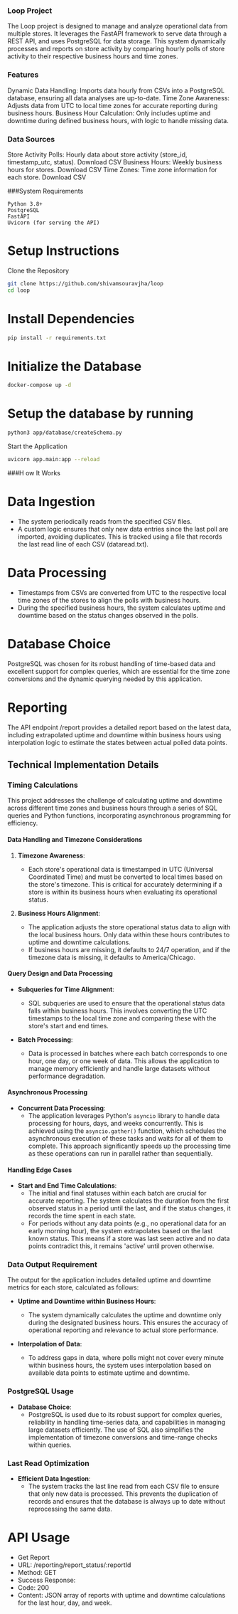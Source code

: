 ### Loop Project
The Loop project is designed to manage and analyze operational data from multiple stores. It leverages the FastAPI framework to serve data through a REST API, and uses PostgreSQL for data storage. This system dynamically processes and reports on store activity by comparing hourly polls of store activity to their respective business hours and time zones.

### Features
Dynamic Data Handling: Imports data hourly from CSVs into a PostgreSQL database, ensuring all data analyses are up-to-date.
Time Zone Awareness: Adjusts data from UTC to local time zones for accurate reporting during business hours.
Business Hour Calculation: Only includes uptime and downtime during defined business hours, with logic to handle missing data.

### Data Sources
Store Activity Polls: Hourly data about store activity (store_id, timestamp_utc, status). Download CSV
Business Hours: Weekly business hours for stores. Download CSV
Time Zones: Time zone information for each store. Download CSV

###System Requirements
```
Python 3.8+
PostgreSQL
FastAPI
Uvicorn (for serving the API)
```

# Setup Instructions
Clone the Repository
```bash
git clone https://github.com/shivamsouravjha/loop
cd loop
```
# Install Dependencies
```bash
pip install -r requirements.txt
```
# Initialize the Database
```bash
docker-compose up -d
```

# Setup the database by running 
```bash
python3 app/database/createSchema.py
```

Start the Application
```bash
uvicorn app.main:app --reload
```
###H ow It Works
# Data Ingestion
* The system periodically reads from the specified CSV files.
* A custom logic ensures that only new data entries since the last poll are imported, avoiding duplicates. This is tracked using a file that records the last read line of each CSV (dataread.txt).

# Data Processing
* Timestamps from CSVs are converted from UTC to the respective local time zones of the stores to align the polls with business hours.
* During the specified business hours, the system calculates uptime and downtime based on the status changes observed in the polls.

# Database Choice
PostgreSQL was chosen for its robust handling of time-based data and excellent support for complex queries, which are essential for the time zone conversions and the dynamic querying needed by this application.

# Reporting
The API endpoint /report provides a detailed report based on the latest data, including extrapolated uptime and downtime within business hours using interpolation logic to estimate the states between actual polled data points.

## Technical Implementation Details

### Timing Calculations

This project addresses the challenge of calculating uptime and downtime across different time zones and business hours through a series of SQL queries and Python functions, incorporating asynchronous programming for efficiency.

#### Data Handling and Timezone Considerations

1. **Timezone Awareness**: 
   - Each store's operational data is timestamped in UTC (Universal Coordinated Time) and must be converted to local times based on the store's timezone. This is critical for accurately determining if a store is within its business hours when evaluating its operational status.

2. **Business Hours Alignment**:
   - The application adjusts the store operational status data to align with the local business hours. Only data within these hours contributes to uptime and downtime calculations.
   - If business hours are missing, it defaults to 24/7 operation, and if the timezone data is missing, it defaults to America/Chicago.

#### Query Design and Data Processing

- **Subqueries for Time Alignment**:
  - SQL subqueries are used to ensure that the operational status data falls within business hours. This involves converting the UTC timestamps to the local time zone and comparing these with the store's start and end times.

- **Batch Processing**:
  - Data is processed in batches where each batch corresponds to one hour, one day, or one week of data. This allows the application to manage memory efficiently and handle large datasets without performance degradation.

#### Asynchronous Processing

- **Concurrent Data Processing**:
  - The application leverages Python's `asyncio` library to handle data processing for hours, days, and weeks concurrently. This is achieved using the `asyncio.gather()` function, which schedules the asynchronous execution of these tasks and waits for all of them to complete. This approach significantly speeds up the processing time as these operations can run in parallel rather than sequentially.

#### Handling Edge Cases

- **Start and End Time Calculations**:
  - The initial and final statuses within each batch are crucial for accurate reporting. The system calculates the duration from the first observed status in a period until the last, and if the status changes, it records the time spent in each state.
  - For periods without any data points (e.g., no operational data for an early morning hour), the system extrapolates based on the last known status. This means if a store was last seen active and no data points contradict this, it remains 'active' until proven otherwise.

### Data Output Requirement

The output for the application includes detailed uptime and downtime metrics for each store, calculated as follows:

- **Uptime and Downtime within Business Hours**:
  - The system dynamically calculates the uptime and downtime only during the designated business hours. This ensures the accuracy of operational reporting and relevance to actual store performance.

- **Interpolation of Data**:
  - To address gaps in data, where polls might not cover every minute within business hours, the system uses interpolation based on available data points to estimate uptime and downtime.

### PostgreSQL Usage

- **Database Choice**:
  - PostgreSQL is used due to its robust support for complex queries, reliability in handling time-series data, and capabilities in managing large datasets efficiently. The use of SQL also simplifies the implementation of timezone conversions and time-range checks within queries.

### Last Read Optimization

- **Efficient Data Ingestion**:
  - The system tracks the last line read from each CSV file to ensure that only new data is processed. This prevents the duplication of records and ensures that the database is always up to date without reprocessing the same data.

# API Usage
* Get Report
* URL: /reporting/report_status/:reportId
* Method: GET
* Success Response:
* Code: 200
* Content: JSON array of reports with uptime and downtime calculations for the last hour, day, and week.

